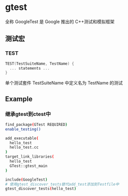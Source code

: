 # gtest

全称 GoogleTest 是 Google 推出的 C++测试和模拟框架

## 测试宏

### TEST
```c
TEST(TestSuiteName, TestName) {
  ... statements ...
}
```
单个测试套件 TestSuiteName 中定义名为 TestName 的测试

## Example

### 继承gtest到ctest中

```sh
find_package(GTest REQUIRED)
enable_testing()

add_executable(
  hello_test
  hello_test.cc
)
target_link_libraries(
  hello_test
  GTest::gtest_main
)

include(GoogleTest)
# 使用gtest_discover_tests替代add_test添加到Testfile中
gtest_discover_tests(hello_test)
```